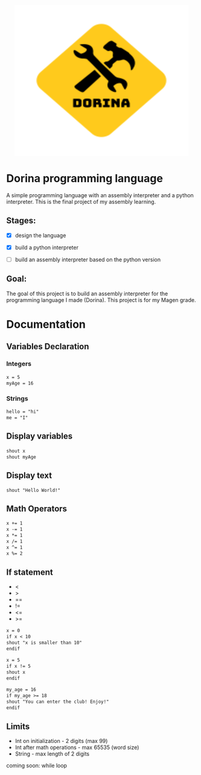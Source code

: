 <p align="center">
  <img width="460" height="400" src="https://github.com/HomiGrotas/Dorina/blob/main/images/dorinaImage.png?raw=true">
</p>

# Dorina programming language
A simple programming language with an assembly interpreter and a python interpreter.
This is the final project of my assembly learning.






## Stages:
- [x] design the language
- [x] build a python interpreter
- [ ] build an assembly interpreter based on the python version











## Goal:
 The goal of this project is to build an assembly interpreter for the programming language I made (Dorina).
 This project is for my Magen grade.
 
 
 
 
 
 
 
 
 
 
 # Documentation

 ## Variables Declaration
 ### Integers
```
x = 5
myAge = 16
```


### Strings
```
hello = "hi"
me = "I"
```



## Display variables
```
shout x
shout myAge
```






## Display text
```
shout "Hello World!"
```







## Math Operators
```
x += 1
x -= 1
x *= 1
x /= 1
x ^= 1
x %= 2
```

## If statement
* <
* &gt;
* ==
* !=
* <=
* &gt;=
```
x = 0
if x < 10
shout "x is smaller than 10"
endif
```

```
x = 5
if x != 5
shout x
endif
```

```
my_age = 16
if my_age >= 18
shout "You can enter the club! Enjoy!"
endif
```


## Limits
* Int on initialization - 2 digits (max 99) 
* Int after math operations - max 65535 (word size)
* String - max length of 2 digits

coming soon: while loop
